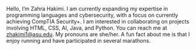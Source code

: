 Hello, I’m Zahra Hakimi. I am currently expanding my expertise in programming languages and cybersecurity, with a focus on currently achieving CompTIA Security+. I am interested in collaborating on projects involving HTML, CSS, AI, Java, and Python. You can reach me at zhakimi1@asu.edu. My pronouns are she/her. A fun fact about me is that I enjoy running and have participated in several marathons.
